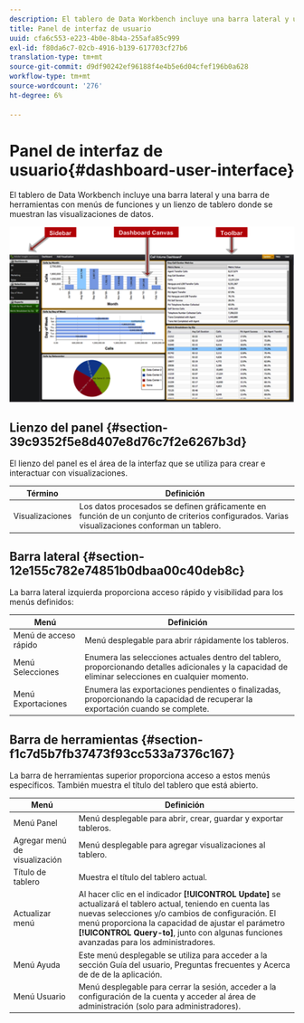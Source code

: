 ```yaml
---
description: El tablero de Data Workbench incluye una barra lateral y una barra de herramientas con menús de funciones y un lienzo de tablero donde se muestran las visualizaciones de datos.
title: Panel de interfaz de usuario
uuid: cfa6c553-e223-4b0e-8b4a-255afa85c999
exl-id: f80da6c7-02cb-4916-b139-617703cf27b6
translation-type: tm+mt
source-git-commit: d9df90242ef96188f4e4b5e6d04cfef196b0a628
workflow-type: tm+mt
source-wordcount: '276'
ht-degree: 6%

---
```


# Panel de interfaz de usuario{#dashboard-user-interface}

El tablero de Data Workbench incluye una barra lateral y una barra de herramientas con menús de funciones y un lienzo de tablero donde se muestran las visualizaciones de datos.

![](assets/dashboard_ui.png)

## Lienzo del panel {#section-39c9352f5e8d407e8d76c7f2e6267b3d}

El lienzo del panel es el área de la interfaz que se utiliza para crear e interactuar con visualizaciones.

| Término | Definición |
|---|---|
| Visualizaciones | Los datos procesados se definen gráficamente en función de un conjunto de criterios configurados. Varias visualizaciones conforman un tablero. |

## Barra lateral {#section-12e155c782e74851b0dbaa00c40deb8c}

La barra lateral izquierda proporciona acceso rápido y visibilidad para los menús definidos:

| Menú | Definición |
|---|---|
| Menú de acceso rápido | Menú desplegable para abrir rápidamente los tableros. |
| Menú Selecciones | Enumera las selecciones actuales dentro del tablero, proporcionando detalles adicionales y la capacidad de eliminar selecciones en cualquier momento. |
| Menú Exportaciones | Enumera las exportaciones pendientes o finalizadas, proporcionando la capacidad de recuperar la exportación cuando se complete. |

## Barra de herramientas {#section-f1c7d5b7fb37473f93cc533a7376c167}

La barra de herramientas superior proporciona acceso a estos menús específicos. También muestra el título del tablero que está abierto.

| Menú | Definición |
|---|---|
| Menú Panel | Menú desplegable para abrir, crear, guardar y exportar tableros. |
| Agregar menú de visualización | Menú desplegable para agregar visualizaciones al tablero. |
| Título de tablero | Muestra el título del tablero actual. |
| Actualizar menú | Al hacer clic en el indicador **[!UICONTROL Update]** se actualizará el tablero actual, teniendo en cuenta las nuevas selecciones y/o cambios de configuración. El menú proporciona la capacidad de ajustar el parámetro **[!UICONTROL Query-to]**, junto con algunas funciones avanzadas para los administradores. |
| Menú Ayuda | Este menú desplegable se utiliza para acceder a la sección Guía del usuario, Preguntas frecuentes y Acerca de de de la aplicación. |
| Menú Usuario | Menú desplegable para cerrar la sesión, acceder a la configuración de la cuenta y acceder al área de administración (solo para administradores). |
